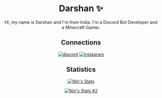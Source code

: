 <h1 align="center">Darshan ✨</h1>

<div align="center">
  
Hi, my name is Darshan and I'm from India. I'm a Discord Bot Developer and a Minecraft Gamer. 
</div>
  
  
<h2 align="center">Connections</h2>

<div align="center">
  
  [![discord](https://img.shields.io/badge/-%20Lorenz%231337-5865F2?style=for-the-badge&logo=discord&logoColor=white)](https://discord.com/users/838620835282812969)
  [![instagram](https://img.shields.io/badge/-not__ninn__-E1306C?style=for-the-badge&logo=instagram&logoColor=white)](https://instagram.com/not_ninn_)
</div>

<h2 align="center">Statistics</h2>

<div align="center">
  
  [![Nin's Stats](https://github-readme-stats.vercel.app/api?username=Dqrshan&show_icons=true&theme=midnight-purple)](https://github.com/Ninn08)
  
  [![Nin's Stats #2](https://github-readme-stats.vercel.app/api/top-langs/?username=Dqrshan&layout=compact&theme=midnight-purple)](https://github.com/Ninn08)
</div>
